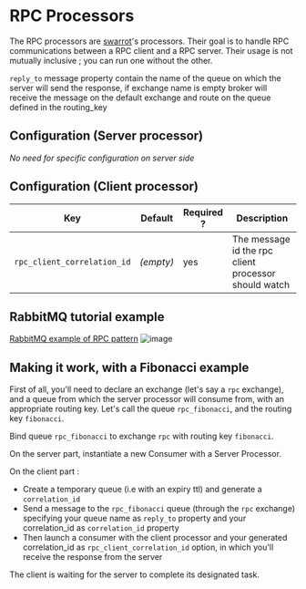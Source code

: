 # RPC Processors
The RPC processors are [swarrot](https://github.com/swarrot/swarrot)'s processors.
Their goal is to handle RPC communications between a RPC client and a RPC server.
Their usage is not mutually inclusive ; you can run one without the other.

`reply_to` message property contain the name of the queue on which the server will send the response, if exchange name is empty broker will receive the message on the default exchange and route on the queue defined in the routing_key

## Configuration (Server processor)

*No need for specific configuration on server side*

## Configuration (Client processor)
| Key                         | Default   | Required ? | Description                                          |
| ---                         | -------   | ---------- | -----------                                          |
| `rpc_client_correlation_id` | *(empty)* | yes        | The message id the rpc client processor should watch |

## RabbitMQ tutorial example

[RabbitMQ example of RPC pattern](https://www.rabbitmq.com/tutorials/tutorial-six-python.html) 
![image](https://cloud.githubusercontent.com/assets/1516110/21552484/1f509970-ce02-11e6-949e-ad67510c76b7.png)


## Making it work, with a Fibonacci example
First of all, you'll need to declare an exchange (let's say a `rpc` exchange),
and a queue from which the server processor will consume from, with an appropriate
routing key. Let's call the queue `rpc_fibonacci`, and the routing key `fibonacci`.

Bind queue `rpc_fibonacci` to exchange `rpc` with routing key `fibonacci`.

On the server part, instantiate a new Consumer with a Server Processor.

On the client part :

- Create a temporary queue (i.e with an expiry ttl) and generate a `correlation_id`
- Send a message to the `rpc_fibonacci` queue (through the `rpc`
exchange) specifying your queue name as `reply_to` property and your correlation_id as `correlation_id` property
- Then launch a consumer with the client processor and your generated correlation_id as `rpc_client_correlation_id` option, in which you'll receive the response from the server
 
The client is waiting for the server to complete its designated task.

